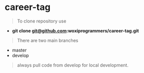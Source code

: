# career-tag
> To clone repository use
* **git clone git@github.com:woxiprogrammers/career-tag.git**
> There are two main branches
 * master
 * develop
> always pull code from develop for local development.
